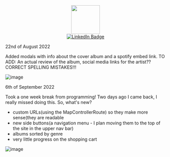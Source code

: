 <div id = "header" align = "center">
  <img src = "https://avatars.githubusercontent.com/u/95591065?v=4" width = 90/>
  <div id="badges">
  <a href="https://www.linkedin.com/in/calin-basturea-349a15234/">
    <img src="https://img.shields.io/badge/LinkedIn-blue?style=for-the-badge&logo=linkedin&logoColor=white" alt="LinkedIn Badge"/>
  </a>
  </div>
</div>


22nd of August 2022

Added modals with info about the cover album and a spotify embed link. TO ADD: An actual review of the album, social media links for the artist?? CORRECT SPELLING MISTAKES!!!

![image](https://user-images.githubusercontent.com/95591065/185820663-86de7cb5-8f86-4ff7-bec9-e5db4d5a4c9c.png)

6th of September 2022

Took a one week break from programming! Two days ago I came back, I really missed doing this. So, what's new? 
- custom URLs(using the MapControllerRoute) so they make more sense(they are readable
- new side buttons(a navigation menu - I plan moving them to the top of the site in the upper nav bar)
- albums sorted by genre
- very little progress on the shopping cart

![image](https://user-images.githubusercontent.com/95591065/188522394-151a8f6f-7875-457d-8df7-53c911c9897d.png)
